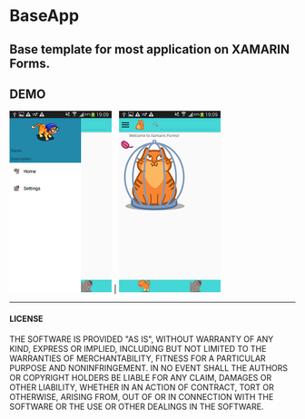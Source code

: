 # BaseApp

Base template for most application on XAMARIN Forms.
---
## DEMO

![](https://github.com/dashika/BaseApp/blob/master/promo/device-2017-11-09-191109.png) | ![](https://github.com/dashika/BaseApp/blob/master/promo/device-2017-11-09-191120.png)

---
#### LICENSE

THE SOFTWARE IS PROVIDED "AS IS", WITHOUT WARRANTY OF ANY KIND, EXPRESS OR
IMPLIED, INCLUDING BUT NOT LIMITED TO THE WARRANTIES OF MERCHANTABILITY,
FITNESS FOR A PARTICULAR PURPOSE AND NONINFRINGEMENT. IN NO EVENT SHALL THE
AUTHORS OR COPYRIGHT HOLDERS BE LIABLE FOR ANY CLAIM, DAMAGES OR OTHER
LIABILITY, WHETHER IN AN ACTION OF CONTRACT, TORT OR OTHERWISE, ARISING FROM,
OUT OF OR IN CONNECTION WITH THE SOFTWARE OR THE USE OR OTHER DEALINGS IN
THE SOFTWARE.
